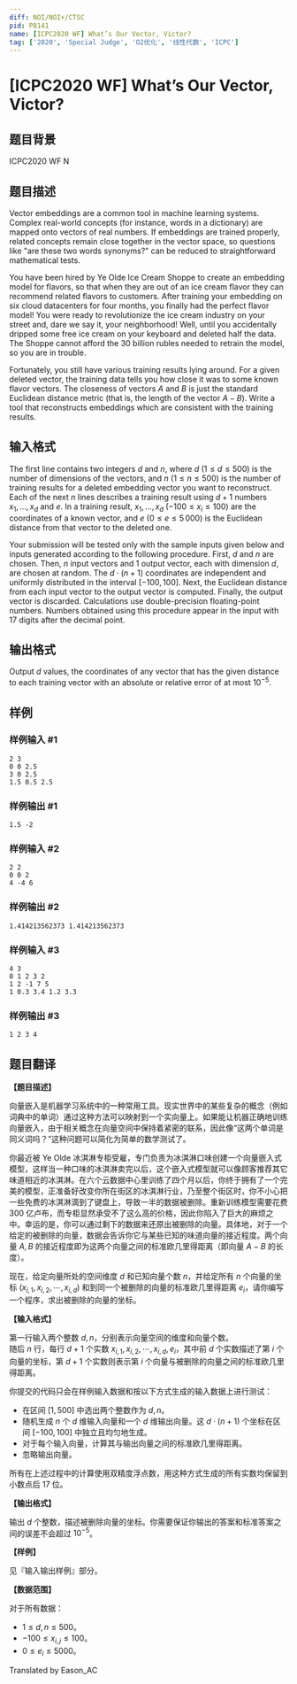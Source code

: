 ```yaml
---
diff: NOI/NOI+/CTSC
pid: P8141
name: [ICPC2020 WF] What’s Our Vector, Victor?
tag: ['2020', 'Special Judge', 'O2优化', '线性代数', 'ICPC']
---
```

# [ICPC2020 WF] What’s Our Vector, Victor?
## 题目背景

ICPC2020 WF N
## 题目描述

Vector embeddings are a common tool in machine learning systems.
Complex real-world concepts (for instance, words in a dictionary) are mapped onto vectors of real numbers.
If embeddings are trained properly, related concepts remain close together in the vector space, so questions like "are these two words synonyms?" can be reduced to straightforward mathematical tests.

You have been hired by Ye Olde Ice Cream Shoppe to create an embedding model for flavors, so that when they are out of an ice cream flavor they can recommend related flavors to customers.
After training your embedding on six cloud datacenters for four months, you finally had the perfect flavor model!
You were ready to revolutionize the ice cream industry on your street and, dare we say it, your neighborhood!
Well, until you accidentally dripped some free ice cream on your keyboard and deleted half the data.
The Shoppe cannot afford the 30 billion rubles needed to retrain the model, so you are in trouble.

Fortunately, you still have various training results lying around.
For a given deleted vector, the training data tells you how close it was to some known flavor vectors.
The closeness of vectors $A$ and $B$ is just the standard Euclidean distance metric (that is, the length of the vector $A - B$).
Write a tool that reconstructs embeddings which are consistent with the training results.
## 输入格式

The first line contains two integers $d$ and $n$, where $d$ ($1 \leq d \leq 500$) is the number of dimensions of the
vectors, and $n$ ($1 \leq n \leq 500$) is the number of training results for a deleted embedding vector you want to reconstruct.
Each of the next $n$ lines describes a training result using $d + 1$ numbers $x_1, \dots, x_d$ and $e$.
In a training result, $x_1, \dots, x_d$ ($-100 \leq x_i \leq 100$) are the coordinates of a known vector, and 
$e$ ($0 \leq e \leq 5\,000$) is the Euclidean distance from that vector to the deleted one.

Your submission will be tested only with the sample inputs given below and inputs generated according to the following procedure.
First, $d$ and $n$ are chosen.
Then, $n$ input vectors and $1$ output vector, each with dimension $d$, are chosen at random.
The $d \cdot (n + 1)$ coordinates are independent and uniformly distributed in the interval $[-100,100]$.
Next, the Euclidean distance from each input vector to the output vector is computed.
Finally, the output vector is discarded.
Calculations use double-precision floating-point numbers.
Numbers obtained using this procedure appear in the input with $17$ digits after the decimal point.
## 输出格式

Output $d$ values, the coordinates of any vector that has the given distance to each training vector with an absolute or relative error of at most $10^{-5}$.
## 样例

### 样例输入 #1
```
2 3
0 0 2.5
3 0 2.5
1.5 0.5 2.5
```
### 样例输出 #1
```
1.5 -2
```
### 样例输入 #2
```
2 2
0 0 2
4 -4 6
```
### 样例输出 #2
```
1.414213562373 1.414213562373
```
### 样例输入 #3
```
4 3
0 1 2 3 2
1 2 -1 7 5
1 0.3 3.4 1.2 3.3
```
### 样例输出 #3
```
1 2 3 4
```
## 题目翻译

**【题目描述】**

向量嵌入是机器学习系统中的一种常用工具。现实世界中的某些复杂的概念（例如词典中的单词）通过这种方法可以映射到一个实向量上。如果能让机器正确地训练向量嵌入，由于相关概念在向量空间中保持着紧密的联系，因此像“这两个单词是同义词吗？”这种问题可以简化为简单的数学测试了。

你最近被 Ye Olde 冰淇淋专柜受雇，专门负责为冰淇淋口味创建一个向量嵌入式模型，这样当一种口味的冰淇淋卖完以后，这个嵌入式模型就可以像顾客推荐其它味道相近的冰淇淋。在六个云数据中心里训练了四个月以后，你终于拥有了一个完美的模型，正准备好改变你所在街区的冰淇淋行业，乃至整个街区时，你不小心把一些免费的冰淇淋滴到了键盘上，导致一半的数据被删除。重新训练模型需要花费 300 亿卢布，而专柜显然承受不了这么高的价格，因此你陷入了巨大的麻烦之中。幸运的是，你可以通过剩下的数据来还原出被删除的向量。具体地，对于一个给定的被删除的向量，数据会告诉你它与某些已知的味道向量的接近程度。两个向量 $A,B$ 的接近程度即为这两个向量之间的标准欧几里得距离（即向量 $A-B$ 的长度）。

现在，给定向量所处的空间维度 $d$ 和已知向量个数 $n$，并给定所有 $n$ 个向量的坐标 $(x_{i,1},x_{i,2},\cdots,x_{i,d})$ 和到同一个被删除的向量的标准欧几里得距离 $e_i$，请你编写一个程序，求出被删除的向量的坐标。

**【输入格式】**

第一行输入两个整数 $d,n$，分别表示向量空间的维度和向量个数。  
随后 $n$ 行，每行 $d+1$ 个实数 $x_{i,1},x_{i,2},\cdots,x_{i,d},e_i$，其中前 $d$ 个实数描述了第 $i$ 个向量的坐标，第 $d+1$ 个实数则表示第 $i$ 个向量与被删除的向量之间的标准欧几里得距离。

你提交的代码只会在样例输入数据和按以下方式生成的输入数据上进行测试：

- 在区间 $[1,500]$ 中选出两个整数作为 $d,n$。
- 随机生成 $n$ 个 $d$ 维输入向量和一个 $d$ 维输出向量。这 $d\cdot(n+1)$ 个坐标在区间 $[-100,100]$ 中独立且均匀地生成。
- 对于每个输入向量，计算其与输出向量之间的标准欧几里得距离。
- 忽略输出向量。

所有在上述过程中的计算使用双精度浮点数，用这种方式生成的所有实数均保留到小数点后 $17$ 位。

**【输出格式】**

输出 $d$ 个整数，描述被删除向量的坐标。你需要保证你输出的答案和标准答案之间的误差不会超过 $10^{-5}$。

**【样例】**

见『输入输出样例』部分。

**【数据范围】**

对于所有数据：

- $1\leqslant d,n\leqslant 500$。
- $-100\leqslant x_{i,j}\leqslant 100$。
- $0\leqslant e_i\leqslant 5000$。

Translated by Eason_AC
